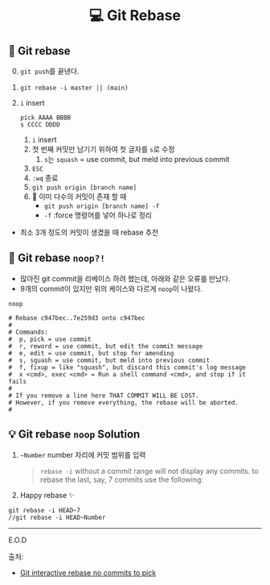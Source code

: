 # <p align="center"> 💻 Git Rebase

## 📌 Git rebase

0. `git push`를 끝낸다.

1. ```
   git rebase -i master || (main)
   ```

2. `i` insert

   ```
   pick AAAA BBBB
   s CCCC DDDD
   ```

   1. `i` insert
   1. 첫 번째 커밋만 남기기 위하여 첫 글자를 `s`로 수정
      1. `s`는 `squash` = use commit, but meld into previous commit
   1. `ESC`
   1. `:wq` 종료
   1. `git push origin [branch name]`
   1. 📌 이미 다수의 커밋이 존재 할 때
      - `git push origin [branch name] -f`
      - `-f` :force 명령어를 넣어 하나로 정리

- 최소 3개 정도의 커밋이 생겼을 때 rebase 추천

## 📌 Git rebase `noop?!`

- 많아진 git commit을 리베이스 하려 했는데, 아래와 같은 오류를 만났다.
- 9개의 commit이 있지만 위의 케이스와 다르게 `noop`이 나왔다.

```
noop

# Rebase c947bec..7e259d3 onto c947bec
#
# Commands:
#  p, pick = use commit
#  r, reword = use commit, but edit the commit message
#  e, edit = use commit, but stop for amending
#  s, squash = use commit, but meld into previous commit
#  f, fixup = like "squash", but discard this commit's log message
#  x <cmd>, exec <cmd> = Run a shell command <cmd>, and stop if it fails
#
# If you remove a line here THAT COMMIT WILL BE LOST.
# However, if you remove everything, the rebase will be aborted.
#
```

## 💡 Git rebase `noop` Solution

1. `~Number` number 자리에 커밋 범위를 입력
   > `rebase -i` without a commit range will not display any commits. to rebase the last, say, 7 commits use the following:
1. Happy rebase ✨

```
git rebase -i HEAD~7
//git rebase -i HEAD~Number
```

---

E.O.D

출처:

- [Git interactive rebase no commits to pick](https://stackoverflow.com/questions/6485508/git-interactive-rebase-no-commits-to-pick)
